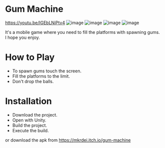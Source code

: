 # Gum Machine

https://youtu.be/IGEbLNiPtv4
![image](https://user-images.githubusercontent.com/24762808/191376253-d8cfaddc-33a6-4d23-baff-afd411794faa.png)
![image](https://user-images.githubusercontent.com/24762808/191376262-7e37fe81-d6d3-49f0-a406-9ef2dd1ebc1c.png)
![image](https://user-images.githubusercontent.com/24762808/191376271-4e514004-3a64-4123-ace3-14ffcb011a51.png)
![image](https://user-images.githubusercontent.com/24762808/191376295-f6eccda9-bf29-47f5-afae-d82572b789fc.png)


It's a mobile game where you need to fill the platforms with spawning gums. I hope you enjoy.

# How to Play

- To spawn gums touch the screen.
- Fill the platforms to the limit.
- Don't drop the balls.

# Installation

- Download the project.
- Open with Unity.
- Build the project.
- Execute the build.

or download the apk from https://mkrdei.itch.io/gum-machine
